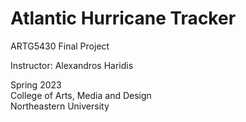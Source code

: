 # Atlantic Hurricane Tracker

ARTG5430 Final Project

Instructor: Alexandros Haridis

Spring 2023 <br>
College of Arts, Media and Design <br>
Northeastern University
